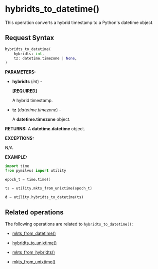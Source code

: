 # hybridts_to_datetime()

This operation converts a hybrid timestamp to a Python's datetime object.

## Request Syntax

```python
hybridts_to_datetime(
    hybridts: int,
    tz: datetime.timezone | None,
)
```

**PARAMETERS:**

- **hybridts** (*int*) -

    **[REQUIRED]**

    A hybrid timestamp.

- **tz** (*datetime.timezone*) -

    A **datetime.timezone** object.

**RETURNS:**
A **datetime.datetime** object.

**EXCEPTIONS:**

N/A

**EXAMPLE:**

```python
import time
from pymilvus import utility

epoch_t = time.time()

ts = utility.mkts_from_unixtime(epoch_t)

d = utility.hybridts_to_datetime(ts)
```

## Related operations

The following operations are related to `hybridts_to_datetime()`:

- [mkts_from_datetime()](mkts_from_datetime.md)

- [hybridts_to_unixtime()](hybridts_to_unixtime.md)

- [mkts_from_hybridts()](mkts_from_hybridts.md)

- [mkts_from_unixtime()](mkts_from_unixtime.md)

